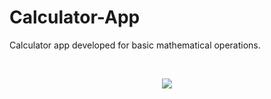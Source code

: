 # Calculator-App

Calculator app developed for basic mathematical operations.

 <br> 
<p align="center">
  <img src="https://user-images.githubusercontent.com/50498101/226975355-70766580-87ee-4bcb-83c7-7f02d3436503.png">
</p>
